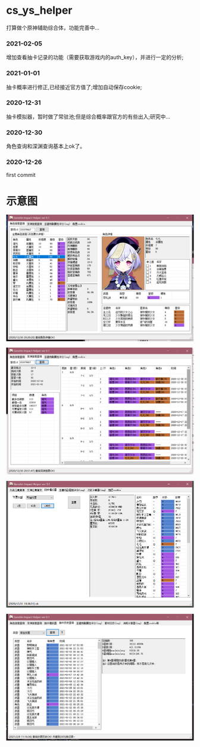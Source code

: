 # cs_ys_helper
打算做个原神辅助综合体，功能完善中...

### 2021-02-05
增加查看抽卡记录的功能（需要获取游戏内的auth\_key），并进行一定的分析;

### 2021-01-01
抽卡概率进行修正,已经接近官方值了;增加自动保存cookie;

### 2020-12-31
抽卡模拟器，暂时做了常驻池;但是综合概率跟官方的有些出入;研究中...

### 2020-12-30 
角色查询和深渊查询基本上ok了。

### 2020-12-26
first commit

# 示意图

![examples](sample.png "examples")

![examples](sample2.png "examples")

![examples](sample3.png "examples")

![examples](sample4.png "examples")
